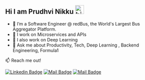 ## Hi I am Prudhvi Nikku <img src="https://user-images.githubusercontent.com/1303154/88677602-1635ba80-d120-11ea-84d8-d263ba5fc3c0.gif" width="28px" alt="hi">

<!--
**Prudhvinik1/Prudhvinik1** is a ✨ _special_ ✨ repository because its `README.md` (this file) appears on your GitHub profile.

Here are some ideas to get you started:

- 🔭 I’m currently working on ...
- 🌱 I’m currently learning ...
- 👯 I’m looking to collaborate on ...
- 🤔 I’m looking for help with ...
- 💬 Ask me about ...
- 📫 How to reach me: ...
- 😄 Pronouns: ...
- ⚡ Fun fact: ...


Interested and pursuing skills related to
  - 🧱Back End
  - 🤖AI
  - ⚡


## Backend Stack
[![Flask Badge](https://img.shields.io/badge/-Flask-White?style=for-the-badge&labelColor=black&logo=flask&logoColor=Black)](#) [![MongoDB Badge](https://img.shields.io/badge/-MongoDB-Green?style=for-the-badge&labelColor=black&logo=MongoDB&logoColor=F0DB4F)](#) [![Typescript Badge](https://img.shields.io/badge/-Typescript-007acc?style=for-the-badge&labelColor=black&logo=typescript&logoColor=007acc)](#) [![Nodejs Badge](https://img.shields.io/badge/-Nodejs-3C873A?style=for-the-badge&labelColor=black&logo=node.js&logoColor=3C873A)](#) [![GraphQL Badge](https://img.shields.io/badge/-GraphQl-e535ab?style=for-the-badge&labelColor=black&logo=node.js&logoColor=e535ab)](#)
-->

- 🔭 I’m a Software Engineer @ redBus, the World's Largest Bus Aggregator Platform.
- 🧱 I work on Microservices and APIs
- 🔭 I also work on Deep Learning
- 💬 Ask me about Productivity, Tech, Deep Learning , Backend Engineering, Formula1


:mailbox: Reach me out!

[![Linkedin Badge](https://img.shields.io/badge/-Prudhvi-0e76a8?style=flat&labelColor=0e76a8&logo=linkedin&logoColor=white)](https://www.linkedin.com/in/prudhvinikku/)   [![Mail Badge](https://img.shields.io/badge/-Prudhvi-c0392b?style=flat&labelColor=c0392b&logo=gmail&logoColor=white)](mailto:prudhvikrishna.n16@iiits.in) [![Mail Badge](https://img.shields.io/badge/-@prudhv_in_sta-e84393?style=flat&labelColor=e84393&logo=instagram&logoColor=white)](https://www.instagram.com/prudhv_in_sta/)
